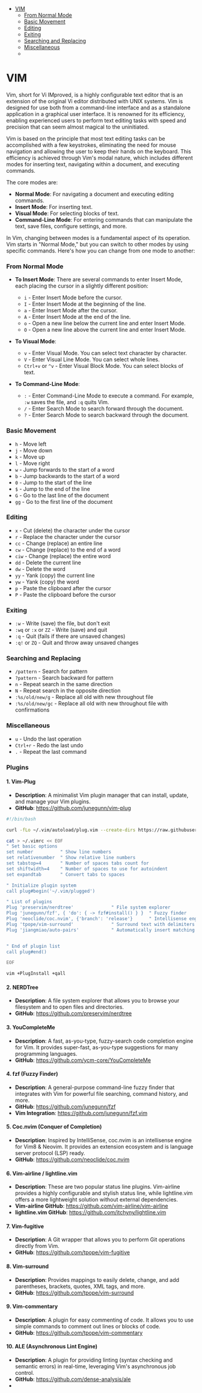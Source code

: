 

<!-- toc -->

- [VIM](#vim)
  * [From Normal Mode](#from-normal-mode)
  * [Basic Movement](#basic-movement)
  * [Editing](#editing)
  * [Exiting](#exiting)
  * [Searching and Replacing](#searching-and-replacing)
  * [Miscellaneous](#miscellaneous)
  * 
<!-- tocstop -->

# VIM
Vim, short for Vi IMproved, is a highly configurable text editor that is an extension of the original Vi editor distributed with UNIX systems. Vim is designed for use both from a command-line interface and as a standalone application in a graphical user interface. It is renowned for its efficiency, enabling experienced users to perform text editing tasks with speed and precision that can seem almost magical to the uninitiated.

Vim is based on the principle that most text editing tasks can be accomplished with a few keystrokes, eliminating the need for mouse navigation and allowing the user to keep their hands on the keyboard. This efficiency is achieved through Vim's modal nature, which includes different modes for inserting text, navigating within a document, and executing commands.

The core modes are:
- **Normal Mode**: For navigating a document and executing editing commands.
- **Insert Mode**: For inserting text.
- **Visual Mode**: For selecting blocks of text.
- **Command-Line Mode**: For entering commands that can manipulate the text, save files, configure settings, and more.

In Vim, changing between modes is a fundamental aspect of its operation. Vim starts in "Normal Mode," but you can switch to other modes by using specific commands. Here's how you can change from one mode to another:

### From Normal Mode

- **To Insert Mode**: There are several commands to enter Insert Mode, each placing the cursor in a slightly different position:
  - `i` - Enter Insert Mode before the cursor.
  - `I` - Enter Insert Mode at the beginning of the line.
  - `a` - Enter Insert Mode after the cursor.
  - `A` - Enter Insert Mode at the end of the line.
  - `o` - Open a new line below the current line and enter Insert Mode.
  - `O` - Open a new line above the current line and enter Insert Mode.

- **To Visual Mode**: 
  - `v` - Enter Visual Mode. You can select text character by character.
  - `V` - Enter Visual Line Mode. You can select whole lines.
  - `Ctrl+v` or `^v` - Enter Visual Block Mode. You can select blocks of text.

- **To Command-Line Mode**: 
  - `:` - Enter Command-Line Mode to execute a command. For example, `:w` saves the file, and `:q` quits Vim.
  - `/` - Enter Search Mode to search forward through the document.
  - `?` - Enter Search Mode to search backward through the document.

### Basic Movement
- `h` - Move left
- `j` - Move down
- `k` - Move up
- `l` - Move right
- `w` - Jump forwards to the start of a word
- `b` - Jump backwards to the start of a word
- `0` - Jump to the start of the line
- `$` - Jump to the end of the line
- `G` - Go to the last line of the document
- `gg` - Go to the first line of the document

### Editing
- `x` - Cut (delete) the character under the cursor
- `r` - Replace the character under the cursor
- `cc` - Change (replace) an entire line
- `cw` - Change (replace) to the end of a word
- `ciw` - Change (replace) the entire word
- `dd` - Delete the current line
- `dw` - Delete the word
- `yy` - Yank (copy) the current line
- `yw` - Yank (copy) the word
- `p` - Paste the clipboard after the cursor
- `P` - Paste the clipboard before the cursor


### Exiting
- `:w` - Write (save) the file, but don't exit
- `:wq` or `:x` or `ZZ` - Write (save) and quit
- `:q` - Quit (fails if there are unsaved changes)
- `:q!` or `ZQ` - Quit and throw away unsaved changes

### Searching and Replacing
- `/pattern` - Search for pattern
- `?pattern` - Search backward for pattern
- `n` - Repeat search in the same direction
- `N` - Repeat search in the opposite direction
- `:%s/old/new/g` - Replace all old with new throughout file
- `:%s/old/new/gc` - Replace all old with new throughout file with confirmations

### Miscellaneous
- `u` - Undo the last operation
- `Ctrl+r` - Redo the last undo
- `.` - Repeat the last command

### Plugins

#### 1. **Vim-Plug**
- **Description**: A minimalist Vim plugin manager that can install, update, and manage your Vim plugins.
- **GitHub**: https://github.com/junegunn/vim-plug

```bash
#!/bin/bash

curl -fLo ~/.vim/autoload/plug.vim --create-dirs https://raw.githubusercontent.com/junegunn/vim-plug/master/plug.vim

cat > ~/.vimrc << EOF
" Set basic options
set number          " Show line numbers
set relativenumber  " Show relative line numbers
set tabstop=4       " Number of spaces tabs count for
set shiftwidth=4    " Number of spaces to use for autoindent
set expandtab       " Convert tabs to spaces

" Initialize plugin system
call plug#begin('~/.vim/plugged')

" List of plugins
Plug 'preservim/nerdtree'              " File system explorer
Plug 'junegunn/fzf', { 'do': { -> fzf#install() } }  " Fuzzy finder
Plug 'neoclide/coc.nvim', {'branch': 'release'}      " Intellisense engine
Plug 'tpope/vim-surround'              " Surround text with delimiters
Plug 'jiangmiao/auto-pairs'            " Automatically insert matching delimiters


" End of plugin list
call plug#end()

EOF

vim +PlugInstall +qall
```


#### 2. **NERDTree**
- **Description**: A file system explorer that allows you to browse your filesystem and to open files and directories.
- **GitHub**: https://github.com/preservim/nerdtree

#### 3. **YouCompleteMe**
- **Description**: A fast, as-you-type, fuzzy-search code completion engine for Vim. It provides super-fast, as-you-type suggestions for many programming languages.
- **GitHub**: https://github.com/ycm-core/YouCompleteMe

#### 4. **fzf (Fuzzy Finder)**
- **Description**: A general-purpose command-line fuzzy finder that integrates with Vim for powerful file searching, command history, and more.
- **GitHub**: https://github.com/junegunn/fzf
- **Vim Integration**: https://github.com/junegunn/fzf.vim

#### 5. **Coc.nvim (Conquer of Completion)**
- **Description**: Inspired by IntelliSense, coc.nvim is an intellisense engine for Vim8 & Neovim. It provides an extension ecosystem and is language server protocol (LSP) ready.
- **GitHub**: https://github.com/neoclide/coc.nvim

#### 6. **Vim-airline / lightline.vim**
- **Description**: These are two popular status line plugins. Vim-airline provides a highly configurable and stylish status line, while lightline.vim offers a more lightweight solution without external dependencies.
- **Vim-airline GitHub**: https://github.com/vim-airline/vim-airline
- **lightline.vim GitHub**: https://github.com/itchyny/lightline.vim

#### 7. **Vim-fugitive**
- **Description**: A Git wrapper that allows you to perform Git operations directly from Vim.
- **GitHub**: https://github.com/tpope/vim-fugitive

#### 8. **Vim-surround**
- **Description**: Provides mappings to easily delete, change, and add parentheses, brackets, quotes, XML tags, and more.
- **GitHub**: https://github.com/tpope/vim-surround

#### 9. **Vim-commentary**
- **Description**: A plugin for easy commenting of code. It allows you to use simple commands to comment out lines or blocks of code.
- **GitHub**: https://github.com/tpope/vim-commentary

#### 10. **ALE (Asynchronous Lint Engine)**
- **Description**: A plugin for providing linting (syntax checking and semantic errors) in real-time, leveraging Vim's asynchronous job control.
- **GitHub**: https://github.com/dense-analysis/ale
- 
